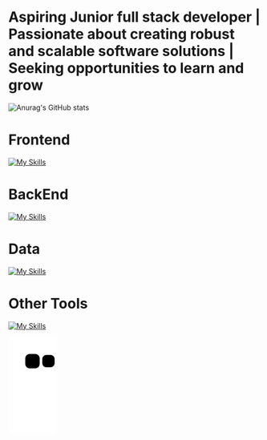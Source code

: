 

<h1>Aspiring Junior full stack developer | Passionate about creating robust and scalable software solutions | Seeking opportunities to learn and grow</h1>


![Anurag's GitHub stats](https://github-readme-stats.vercel.app/api?username=keshetjackson&show_icons=true&theme=tokyonight) 
<h1>Frontend</h1>

  
[![My Skills](https://skillicons.dev/icons?i=js,html,css,react,angular,bootstrap,typescript,jquery&theme=light)](https://skillicons.dev)
  
<h1>BackEnd</h1>


[![My Skills](https://skillicons.dev/icons?i=azure,cs,dotnet,express,nodejs&theme=dark)](https://skillicons.dev)


<h1>Data</h1>


[![My Skills](https://skillicons.dev/icons?i=mysql,sqlite,mongodb)](https://skillicons.dev)

<h1>Other Tools</h1>

[![My Skills](https://skillicons.dev/icons?i=docker,azure)](https://skillicons.dev)



![Snake animation](https://github.com/keshetjackson/keshetjackson/blob/output/github-contribution-grid-snake.svg)
